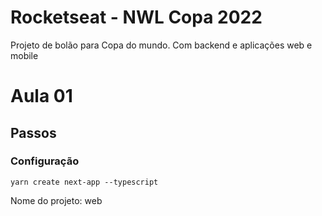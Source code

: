 # Rocketseat - NWL Copa 2022

Projeto de bolão para Copa do mundo. Com backend e aplicações web e mobile

# Aula 01

## Passos

### Configuração

```
yarn create next-app --typescript
```

Nome do projeto: web

